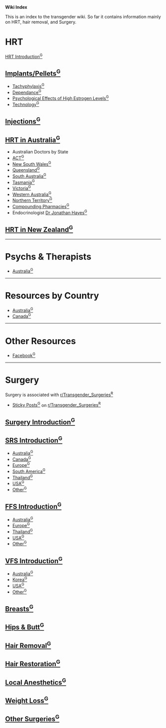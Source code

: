 **Wiki Index**

This is an index to the transgender wiki. So far it contains information mainly on HRT, hair removal, and Surgery.

# HRT

[HRT Introduction<sup>G</sup>](https://github.com/zp100/Transgender_Surgeries/blob/main/TransWiki/wiki/hrt/hrt.md)

## [Implants/Pellets<sup>G</sup>](https://github.com/zp100/Transgender_Surgeries/blob/main/TransWiki/wiki/hrt/implants/implants.md)

* [Tachyphylaxis<sup>G</sup>](https://github.com/zp100/Transgender_Surgeries/blob/main/TransWiki/wiki/hrt/tachyphylaxis/tachyphylaxis.md)
* [Dependance<sup>G</sup>](https://github.com/zp100/Transgender_Surgeries/blob/main/TransWiki/wiki/hrt/dependance/dependance.md)
* [Psychological Effects of High Estrogen Levels<sup>G</sup>](https://github.com/zp100/Transgender_Surgeries/blob/main/TransWiki/wiki/hrt/psychological-effects/psychological-effects.md)
* [Technology<sup>G</sup>](https://github.com/zp100/Transgender_Surgeries/blob/main/TransWiki/wiki/hrt/implant-technology/implant-technology.md)

## [Injections<sup>G</sup>](https://github.com/zp100/Transgender_Surgeries/blob/main/TransWiki/wiki/hrt/injections/injections.md)

## [HRT in Australia<sup>G</sup>](https://github.com/zp100/Transgender_Surgeries/blob/main/TransWiki/wiki/hrt/australia/australia.md)

* Australian Doctors by State
 * [ACT<sup>G</sup>](https://github.com/zp100/Transgender_Surgeries/blob/main/TransWiki/wiki/hrt/australia/act/act.md)
 * [New South Wales<sup>G</sup>](https://github.com/zp100/Transgender_Surgeries/blob/main/TransWiki/wiki/hrt/australia/nsw/nsw.md)
 * [Queensland<sup>G</sup>](https://github.com/zp100/Transgender_Surgeries/blob/main/TransWiki/wiki/hrt/australia/qld/qld.md)
 * [South Australia<sup>G</sup>](https://github.com/zp100/Transgender_Surgeries/blob/main/TransWiki/wiki/hrt/australia/sa/sa.md)
 * [Tasmania<sup>G</sup>](https://github.com/zp100/Transgender_Surgeries/blob/main/TransWiki/wiki/hrt/australia/tas/tas.md)
 * [Victoria<sup>G</sup>](https://github.com/zp100/Transgender_Surgeries/blob/main/TransWiki/wiki/hrt/australia/vic/vic.md)
 * [Western Australia<sup>G</sup>](https://github.com/zp100/Transgender_Surgeries/blob/main/TransWiki/wiki/hrt/australia/wa/wa.md)
 * [Northern Territory<sup>G</sup>](https://github.com/zp100/Transgender_Surgeries/blob/main/TransWiki/wiki/hrt/australia/nt/nt.md)
* [Compounding Pharmacies<sup>G</sup>](https://github.com/zp100/Transgender_Surgeries/blob/main/TransWiki/wiki/compounding-pharmacies/australia/australia.md)
* Endocrinologist [Dr Jonathan Hayes<sup>G</sup>](https://github.com/zp100/Transgender_Surgeries/blob/main/TransWiki/wiki/hrt/jon-hayes/jon-hayes.md)

## [HRT in New Zealand<sup>G</sup>](https://github.com/zp100/Transgender_Surgeries/blob/main/TransWiki/wiki/hrt/new-zealand/new-zealand.md)

---

# Psychs & Therapists

*  [Australia<sup>G</sup>](https://github.com/zp100/Transgender_Surgeries/blob/main/TransSurgeriesWiki/wiki/psychs/australia/australia.md)

---

# Resources by Country

* [Australia<sup>G</sup>](https://github.com/zp100/Transgender_Surgeries/blob/main/TransWiki/wiki/country/australia/australia.md)
* [Canada<sup>G</sup>](https://github.com/zp100/Transgender_Surgeries/blob/main/TransWiki/wiki/country/canada/canada.md)

---

# Other Resources

* [Facebook<sup>G</sup>](https://github.com/zp100/Transgender_Surgeries/blob/main/TransWiki/wiki/facebook/facebook.md)

---

# Surgery

Surgery is associated with [r/Transgender_Surgeries<sup>R</sup>](https://www.reddit.com/r/Transgender_Surgeries)

* [Sticky Posts<sup>G</sup>](https://github.com/zp100/Transgender_Surgeries/blob/main/TransSurgeriesWiki/wiki/sticky-posts/sticky-posts.md) on [r/Transgender_Surgeries<sup>R</sup>](https://www.reddit.com/r/Transgender_Surgeries)

## [Surgery Introduction<sup>G</sup>](https://github.com/zp100/Transgender_Surgeries/blob/main/TransSurgeriesWiki/wiki/index/index.md)

## [SRS Introduction<sup>G</sup>](https://github.com/zp100/Transgender_Surgeries/blob/main/TransSurgeriesWiki/wiki/srs/introduction/introduction.md)

* [Australia<sup>G</sup>](https://github.com/zp100/Transgender_Surgeries/blob/main/TransSurgeriesWiki/wiki/srs/australia/australia.md)
* [Canada<sup>G</sup>](https://github.com/zp100/Transgender_Surgeries/blob/main/TransSurgeriesWiki/wiki/srs/canada/canada.md)
* [Europe<sup>G</sup>](https://github.com/zp100/Transgender_Surgeries/blob/main/TransSurgeriesWiki/wiki/srs/europe/europe.md)
* [South America<sup>G</sup>](https://github.com/zp100/Transgender_Surgeries/blob/main/TransSurgeriesWiki/wiki/srs/south-america/south-america.md)
* [Thailand<sup>G</sup>](https://github.com/zp100/Transgender_Surgeries/blob/main/TransSurgeriesWiki/wiki/srs/thailand/thailand.md)
* [USA<sup>G</sup>](https://github.com/zp100/Transgender_Surgeries/blob/main/TransSurgeriesWiki/wiki/srs/usa/usa.md)
* [Other<sup>G</sup>](https://github.com/zp100/Transgender_Surgeries/blob/main/TransSurgeriesWiki/wiki/srs/other/other.md)

## [FFS Introduction<sup>G</sup>](https://github.com/zp100/Transgender_Surgeries/blob/main/TransSurgeriesWiki/wiki/ffs/introduction/introduction.md)

* [Australia<sup>G</sup>](https://github.com/zp100/Transgender_Surgeries/blob/main/TransSurgeriesWiki/wiki/ffs/australia/australia.md)
* [Europe<sup>G</sup>](https://github.com/zp100/Transgender_Surgeries/blob/main/TransSurgeriesWiki/wiki/ffs/europe/europe.md)
* [Thailand<sup>G</sup>](https://github.com/zp100/Transgender_Surgeries/blob/main/TransSurgeriesWiki/wiki/ffs/thailand/thailand.md)
* [USA<sup>G</sup>](https://github.com/zp100/Transgender_Surgeries/blob/main/TransSurgeriesWiki/wiki/ffs/usa/usa.md)
* [Other<sup>G</sup>](https://github.com/zp100/Transgender_Surgeries/blob/main/TransSurgeriesWiki/wiki/ffs/other/other.md)

## [VFS Introduction<sup>G</sup>](https://github.com/zp100/Transgender_Surgeries/blob/main/TransSurgeriesWiki/wiki/vfs/introduction/introduction.md)

* [Australia<sup>G</sup>](https://github.com/zp100/Transgender_Surgeries/blob/main/TransSurgeriesWiki/wiki/vfs/australia/australia.md)
* [Korea<sup>G</sup>](https://github.com/zp100/Transgender_Surgeries/blob/main/TransSurgeriesWiki/wiki/vfs/korea/korea.md)
* [USA<sup>G</sup>](https://github.com/zp100/Transgender_Surgeries/blob/main/TransSurgeriesWiki/wiki/vfs/usa/usa.md)
* [Other<sup>G</sup>](https://github.com/zp100/Transgender_Surgeries/blob/main/TransSurgeriesWiki/wiki/vfs/other/other.md)

## [Breasts<sup>G</sup>](https://github.com/zp100/Transgender_Surgeries/blob/main/TransSurgeriesWiki/wiki/breasts/introduction/introduction.md)

## [Hips & Butt<sup>G</sup>](https://github.com/zp100/Transgender_Surgeries/blob/main/TransSurgeriesWiki/wiki/hips-butt/introduction/introduction.md)

## [Hair Removal<sup>G</sup>](https://github.com/zp100/Transgender_Surgeries/blob/main/TransWiki/wiki/hair-removal/hair-removal.md)

## [Hair Restoration<sup>G</sup>](https://github.com/zp100/Transgender_Surgeries/blob/main/TransSurgeriesWiki/wiki/hair-transplant/introduction/introduction.md)

## [Local Anesthetics<sup>G</sup>](https://github.com/zp100/Transgender_Surgeries/blob/main/TransWiki/wiki/hrt/implants/implants.md)

## [Weight Loss<sup>G</sup>](https://github.com/zp100/Transgender_Surgeries/blob/main/TransWiki/wiki/weight-loss/weight-loss.md)

## [Other Surgeries<sup>G</sup>](https://github.com/zp100/Transgender_Surgeries/blob/main/TransSurgeriesWiki/wiki/other/other.md)

